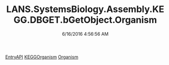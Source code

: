 ﻿---
title: LANS.SystemsBiology.Assembly.KEGG.DBGET.bGetObject.Organism
date: 6/16/2016 4:56:56 AM
---

[EntryAPI](T-LANS.SystemsBiology.Assembly.KEGG.DBGET.bGetObject.Organism.EntryAPI.html)
[KEGGOrganism](T-LANS.SystemsBiology.Assembly.KEGG.DBGET.bGetObject.Organism.KEGGOrganism.html)
[Organism](T-LANS.SystemsBiology.Assembly.KEGG.DBGET.bGetObject.Organism.Organism.html)
